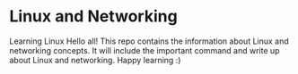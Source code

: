 # Linux and Networking
Learning Linux
Hello all! This repo contains the information about Linux and networking concepts. It will include the important command and write up about Linux and networking. Happy learning :)
